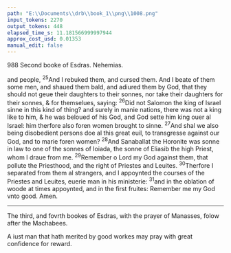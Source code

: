 ```yaml
---
path: "E:\\Documents\\drb\\book_1\\png\\1008.png"
input_tokens: 2270
output_tokens: 448
elapsed_time_s: 11.181566999997944
approx_cost_usd: 0.01353
manual_edit: false
---
```

988 Second booke of Esdras. Nehemias.

and people, <sup>25</sup>And I rebuked them, and cursed them. And I beate of them some men, and shaued them bald, and adiured them by God, that they should not geue their daughters to their sonnes, nor take their daughters for their sonnes, & for themselues, saying: <sup>26</sup>Did not Salomon the king of Israel sinne in this kind of thing? and surely in manie nations, there was not a king like to him, & he was beloued of his God, and God sette him king ouer al Israel: him therfore also foren women brought to sinne. <sup>27</sup>And shal we also being disobedient persons doe al this great euil, to transgresse against our God, and to marie foren women? <sup>28</sup>And Sanaballat the Horonite was sonne in law to one of the sonnes of Ioiada, the sonne of Eliasib the high Priest, whom I draue from me. <sup>29</sup>Remember o Lord my God against them, that pollute the Priesthood, and the right of Priestes and Leuites. <sup>30</sup>Therfore I separated from them al strangers, and I appoynted the courses of the Priestes and Leuites, euerie man in his ministerie: <sup>31</sup>and in the oblation of woode at times appoynted, and in the first fruites: Remember me my God vnto good. Amen.

<hr>

The third, and fovrth bookes of Esdras, with the prayer of Manasses, folow after the Machabees.

<aside>A iust man that hath merited by good workes may pray with great confidence for reward.</aside>